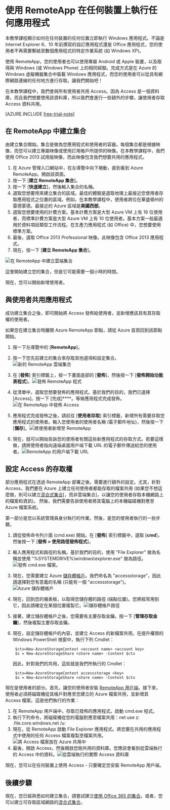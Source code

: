 <properties
   pageTitle="使用 RemoteApp 在任何裝置上執行任何應用程式"
   description="了解如何使用 RemoteApp 與使用者共用任何應用程式。"
   services="remoteapp"
   documentationCenter=""
   authors="lizap"
   manager="mbaldwin"
   editor=""/>

<tags
   ms.service="remoteapp"
   ms.devlang="na"
   ms.topic="article"
   ms.tgt_pltfrm="na"
   ms.workload="compute"
   ms.date="04/14/2015"
   ms.author="elizapo"/>

# 使用 RemoteApp 在任何裝置上執行任何應用程式

本教學課程顯示如何在任何裝置的任何位置立即執行 Windows 應用程式。不論是 Internet Explorer 6、10 年前撰寫的自訂應用程式還是 Office 應用程式，您的使用者不再需要繫結至數個應用程式的特定作業系統 (如 Windows XP)。

使用 RemoteApp，您的使用者也可以使用專屬 Android 或 Apple 裝置，以及取得與 Windows (或 Windows Phone) 上的相同經驗。完成方式是在 Azure 的 Windows 虛擬機器集合中裝載 Windows 應用程式，而您的使用者可以從具有網際網路連線的任何地方進行存取。讓我們開始吧！

在本教學課程中，我們會與所有使用者共用 Access。因為 Access 是一個資料庫，而且我們想要使用該資料庫，所以我們會進行一些額外的步驟，讓使用者存取 Access 資料共用。

[AZURE.INCLUDE [free-trial-note](../includes/free-trial-note.md)]


## 在 RemoteApp 中建立集合

由建立集合開始。集合是做為您應用程式和使用者的容器。每個集合都是根據映像，而您可以建立專屬映像或使用訂用帳戶所提供的映像。在本教學課程中，我們使用 Office 2013 試用版映像，而此映像包含我們想要共用的應用程式。

1. 在 Azure 管理入口網站中，在左導覽中向下捲動，直到看到 Azure RemoteApp。開啟該頁面。
2. 按一下 [**建立 RemoteApp 集合**]。
3. 按一下 [**快速建立**]，然後輸入集合的名稱。
4. 選取您想要用來建立集合的區域。最佳的體驗是選取地理上最接近您使用者存取應用程式之位置的區域。例如，在本教學課程中，使用者將位在華盛頓州的雷德蒙德。最接近的 Azure 區域是**美國西部**。
5. 選取您想要使用的計費方案。基本計費方案是大型 Azure VM 上有 16 位使用者，而標準計費方案是大型 Azure VM 上有 10 位使用者。基本方案一般最適用於資料項目類型工作流程。在生產力應用程式 (如 Office) 中，您想要使用標準方案。 
6. 最後，選取 Office 2013 Professional 映像。此映像包含 Office 2013 應用程式。  
7. 現在，按一下 [**建立 RemoteApp 集合**]。

![在 RemoteApp 中建立雲端集合](./media/remoteapp-anyapp/ra-anyappcreatecollection.png)

這會開始建立您的集合，但是它可能需要一個小時的時間。

現在，您可以開始新增使用者。

## 與使用者共用應用程式

成功建立集合之後，即可開始將 Access 發佈給使用者，並新增應該具有其存取權的使用者。

如果您在建立集合時離開 Azure RemoteApp 節點，請從 Azure 首頁回到該節點開始。

1. 按一下左導覽中的 [**RemoteApp**]。
2. 按一下您先前建立的集合來存取其他選項和設定集合。![新的 RemoteApp 雲端集合](./media/remoteapp-anyapp/ra-anyappcollection.png)
3. 在 [**發佈**] 索引標籤上，按一下畫面底部的 [**發佈**]，然後按一下 [**發佈開始功能表程式**]。![發佈 RemoteApp 程式](./media/remoteapp-anyapp/ra-anyapppublish.png)
4. 從清單中，選取您想要發佈的應用程式。基於我們的目的，我們已選擇 [Access]。按一下 [完成]****。等候應用程式完成發佈。![在 RemoteApp 中發佈 Access](./media/remoteapp-anyapp/ra-anyapppublishaccess.png)


1. 應用程式完成發佈之後，請前往 [**使用者存取**] 索引標籤，新增所有需要存取您應用程式的使用者。輸入您使用者的使用者名稱 (電子郵件地址)，然後按一下 [**儲存**]。![將使用者新增至 RemoteApp](./media/remoteapp-anyapp/ra-anyappaddusers.png)


1. 現在，就可以開始告訴您的使用者有關這些新應用程式的存取方式。若要這樣做，請將使用者指向遠端桌面用戶端下載 URL 的電子郵件傳送給您的使用者。![RemoteApp 的用戶端下載 URL](./media/remoteapp-anyapp/ra-anyappurl.png)

## 設定 Access 的存取權

部分應用程式在透過 RemoteApp 部署之後，需要進行額外的設定。尤其，針對 Access，我們要在 Azure 上建立任何使用者都能存取的檔案共用 (如果您不想這麼做，則可以建立[混合式集合](remoteapp-create-hybrid-deployment.md)[，而非雲端集合]，以讓您的使用者存取本機網路上的檔案和資訊)。 然後，我們需要告訴使用者將其電腦上的本機磁碟機對應至 Azure 檔案系統。

第一部分是您以系統管理員身分執行的作業。然後，是您的使用者執行的一些步驟。

1. 請從發佈命令列介面 (cmd.exe) 開始。在 [**發佈**] 索引標籤中，選取 [**cmd**]，然後按一下 [**發佈 > 使用路徑發佈程式**]。
2. 輸入應用程式和路徑的名稱。基於我們的目的，使用 "File Explorer" 做為名稱並使用 "%SYSTEMDRIVE%\\windows\\explorer.exe" 做為路徑。![發佈 cmd.exe 檔案。](./media/remoteapp-anyapp/ra-publishcmd.png)
3. 現在，您需要建立 Azure [儲存體帳戶](storage-create-storage-account.md)。我們命名為 "accessstorage"，因此請選擇對您有意義的名稱 (只能有一個 "accessstorage")。![Azure 儲存體帳戶](./media/remoteapp-anyapp/ra-anyappazurestorage.png)
4. 現在，回到您的儀表板，以取得您儲存體的路徑 (端點位置)。您將經常用到它，因此請確定在某個位置複製它。![儲存體帳戶路徑](./media/remoteapp-anyapp/ra-anyappstoragelocation.png)
5. 接著，建立儲存體帳戶之後，您需要有主要存取金鑰。按一下 [**管理存取金鑰**]，然後複製主要存取金鑰。
6. 現在，設定儲存體帳戶的內容，並建立 Access 的新檔案共用。在提升權限的 Windows PowerShell 視窗中，執行下列 Cmdlet：
   
        $ctx=New-AzureStorageContext <account name> <account key>
    	$s = New-AzureStorageShare <share name> -Context $ctx

	因此，針對我們的共用，這些就是我們所執行的 Cmdlet：
    
	    $ctx=New-AzureStorageContext accessstorage <key>
    	$s = New-AzureStorageShare <share name> -Context $ctx


現在是使用者的部分。首先，讓您的使用者安裝 [RemoteApp 用戶端](remoteapp-clients.md)。接下來，使用者必須將磁碟機從其帳戶對應至您建立的 Azure 檔案共用，並新增其 Access 檔案。這是他們執行的作業：

1. 在 RemoteApp 用戶端中，存取已發佈的應用程式。啟動 cmd.exe 程式。
2. 執行下列命令，將磁碟機從您的電腦對應至檔案共用：net use z: <accountname>.file.core.windows.net<share name> /u:<user name> <account key>
1. 現在，從 RemoteApp 啟動 File Explorer 應用程式。將您要在共用的應用程式中使用的任何 Access 檔案複製至檔案共用。![將 Access 檔案放在 Azure 共用中](./media/remoteapp-anyapp/ra-anyappuseraccess.png)
1. 最後，開啟 Access，然後開啟您剛共用的資料庫。您應該會看到從雲端執行的 Access 中的資料。![從雲端執行的實際 Access 資料庫](./media/remoteapp-anyapp/ra-anyapprunningaccess.png)

現在，您可以在任何裝置上使用 Access - 只要確定您安裝 RemoteApp 用戶端。

<!--Every topic should have next steps and links to the next logical set of content to keep the customer engaged-->
## 後續步驟

現在，您已經熟悉如何建立集合，請嘗試建立[使用 Office 365 的集合](remoteapp-tutorial-o365anywhere.md)。或者，您可以建立可存取區域網路的[混合式集合](remoteapp-create-hybrid-deployment.md)。

<!--Image references-->

<!--HONumber=52-->
